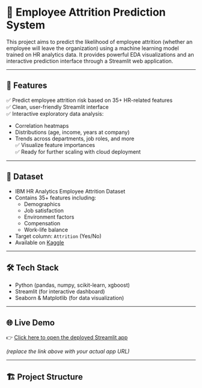 
# 💼 Employee Attrition Prediction System

This project aims to predict the likelihood of employee attrition (whether an employee will leave the organization) using a machine learning model trained on HR analytics data. It provides powerful EDA visualizations and an interactive prediction interface through a Streamlit web application.

---

## 🚀 Features

✅ Predict employee attrition risk based on 35+ HR-related features  
✅ Clean, user-friendly Streamlit interface  
✅ Interactive exploratory data analysis:
- Correlation heatmaps
- Distributions (age, income, years at company)
- Trends across departments, job roles, and more  
✅ Visualize feature importances  
✅ Ready for further scaling with cloud deployment

---

## 📂 Dataset

- IBM HR Analytics Employee Attrition Dataset  
- Contains 35+ features including:
  - Demographics
  - Job satisfaction
  - Environment factors
  - Compensation
  - Work-life balance
- Target column: `Attrition` (Yes/No)  
- Available on [Kaggle](https://www.kaggle.com/pavansubhasht/ibm-hr-analytics-attrition-dataset)

---

## 🛠️ Tech Stack

- Python (pandas, numpy, scikit-learn, xgboost)
- Streamlit (for interactive dashboard)
- Seaborn & Matplotlib (for data visualization)

---

## 🌐 Live Demo

👉 [Click here to open the deployed Streamlit app](your-streamlit-cloud-link-here)

*(replace the link above with your actual app URL)*

---

## 🏗️ Project Structure

